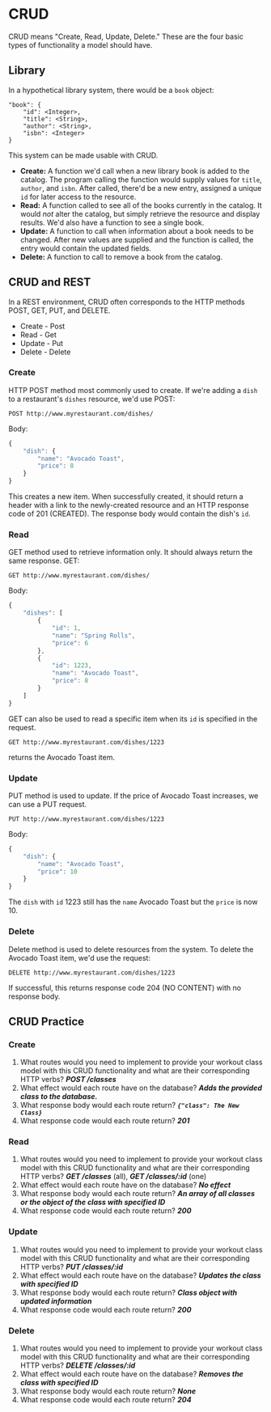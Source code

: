 # CRUD

CRUD means "Create, Read, Update, Delete." These are the four basic types of functionality a model should have.

## Library
In a hypothetical library system, there would be a `book` object:
```
"book": {
    "id": <Integer>,
    "title": <String>,
    "author": <String>,
    "isbn": <Integer>
}
```
This system can be made usable with CRUD.

* __Create:__ A function we'd call when a new library book is added to the catalog. The program calling the function would supply values for `title`, `author`, and `isbn`. After called, there'd be a new entry, assigned a unique `id` for later access to the resource.
* __Read:__ A function called to see all of the books currently in the catalog. It would *not* alter the catalog, but simply retrieve the resource and display results. We'd also have a function to see a single book.
* __Update:__ A function to call when information about a book needs to be changed. After new values are supplied and the function is called, the entry would contain the updated fields.
* __Delete:__ A function to call to remove a book from the catalog.

## CRUD and REST
In a REST environment, CRUD often corresponds to the HTTP methods POST, GET, PUT, and DELETE.

* Create - Post
* Read - Get
* Update - Put
* Delete - Delete

### Create
HTTP POST method most commonly used to create. If we're adding a `dish` to a restaurant's `dishes` resource, we'd use POST:
```
POST http://www.myrestaurant.com/dishes/
```
Body:
```js
{
    "dish": {
        "name": "Avocado Toast",
        "price": 8
    }
}
```
This creates a new item. When successfully created, it should return a header with a link to the newly-created resource and an HTTP response code of 201 (CREATED). The response body would contain the dish's `id`.

### Read
GET method used to retrieve information only. It should always return the same response. GET:
```
GET http://www.myrestaurant.com/dishes/
```
Body:
```js
{
    "dishes": [
        {
            "id": 1,
            "name": "Spring Rolls",
            "price": 6
        },
        {
            "id": 1223,
            "name": "Avocado Toast",
            "price": 8
        }
    ]
}
```
GET can also be used to read a specific item when its `id` is specified in the request.
```
GET http://www.myrestaurant.com/dishes/1223
```
returns the Avocado Toast item.

### Update
PUT method is used to update. If the price of Avocado Toast increases, we can use a PUT request.
```
PUT http://www.myrestaurant.com/dishes/1223
```
Body:
```js
{
    "dish": {
        "name": "Avocado Toast",
        "price": 10
    }
}
```
The `dish` with `id` 1223 still has the `name` Avocado Toast but the `price` is now 10.

### Delete
Delete method is used to delete resources from the system. To delete the Avocado Toast item, we'd use the request:
```
DELETE http://www.myrestaurant.com/dishes/1223
```
If successful, this returns response code 204 (NO CONTENT) with no response body.

## CRUD Practice
### Create
1. What routes would you need to implement to provide your workout class model with this CRUD functionality and what are their corresponding HTTP verbs? ***POST /classes***
2. What effect would each route have on the database? ***Adds the provided class to the database.***
3. What response body would each route return? ***`{"class": The New Class}`***
4. What response code would each route return? ***201***

### Read
1. What routes would you need to implement to provide your workout class model with this CRUD functionality and what are their corresponding HTTP verbs? ***GET /classes*** (all), ***GET /classes/:id*** (one)
2. What effect would each route have on the database? ***No effect***
3. What response body would each route return? ***An array of all classes or the object of the class with specified ID***
4. What response code would each route return? ***200***

### Update
1. What routes would you need to implement to provide your workout class model with this CRUD functionality and what are their corresponding HTTP verbs? ***PUT /classes/:id***
2. What effect would each route have on the database? ***Updates the class with specified ID***
3. What response body would each route return? ***Class object with updated information***
4. What response code would each route return? ***200***

### Delete
1. What routes would you need to implement to provide your workout class model with this CRUD functionality and what are their corresponding HTTP verbs? ***DELETE /classes/:id***
2. What effect would each route have on the database? ***Removes the class with specified ID***
3. What response body would each route return? ***None***
4. What response code would each route return? ***204***